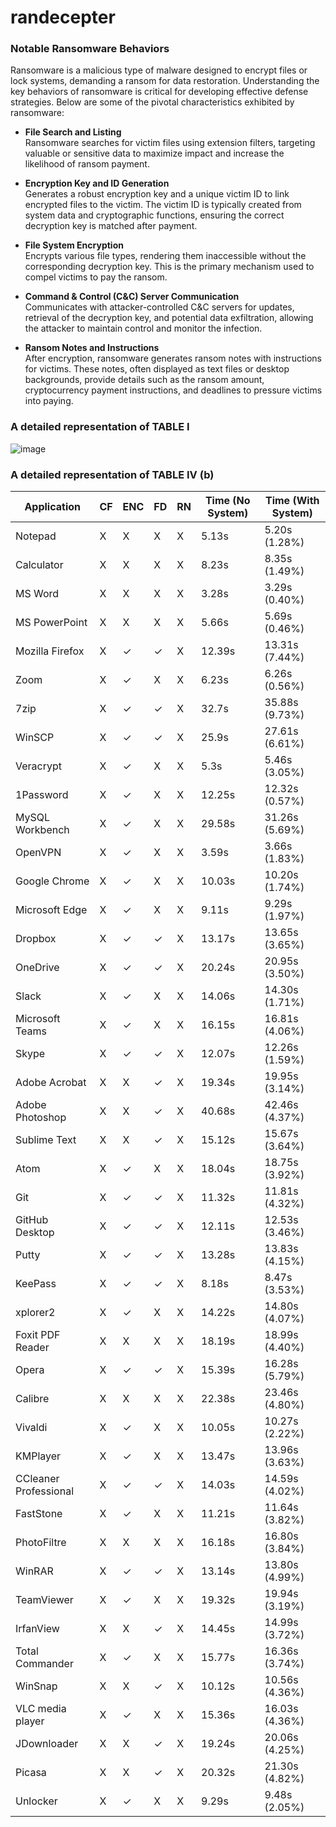 # randecepter

### Notable Ransomware Behaviors
Ransomware is a malicious type of malware designed to encrypt files or lock systems, demanding a ransom for data restoration. Understanding the key behaviors of ransomware is critical for developing effective defense strategies. Below are some of the pivotal characteristics exhibited by ransomware:

- **File Search and Listing**  
  Ransomware searches for victim files using extension filters, targeting valuable or sensitive data to maximize impact and increase the likelihood of ransom payment.

- **Encryption Key and ID Generation**  
  Generates a robust encryption key and a unique victim ID to link encrypted files to the victim. The victim ID is typically created from system data and cryptographic functions, ensuring the correct decryption key is matched after payment.

- **File System Encryption**  
  Encrypts various file types, rendering them inaccessible without the corresponding decryption key. This is the primary mechanism used to compel victims to pay the ransom.

- **Command & Control (C&C) Server Communication**  
  Communicates with attacker-controlled C&C servers for updates, retrieval of the decryption key, and potential data exfiltration, allowing the attacker to maintain control and monitor the infection.

- **Ransom Notes and Instructions**  
  After encryption, ransomware generates ransom notes with instructions for victims. These notes, often displayed as text files or desktop backgrounds, provide details such as the ransom amount, cryptocurrency payment instructions, and deadlines to pressure victims into paying.



### A detailed representation of TABLE I
  
![image](https://github.com/user-attachments/assets/d110098b-d983-45d1-b02f-e17bf5c5c3b0)



### A detailed representation of TABLE IV (b)
| Application           | CF | ENC | FD | RN | Time (No System) | Time (With System) |
| --------------------- | -- | --- | -- | -- | ---------------- | ------------------ |
| Notepad               | X  | X   | X  | X  | 5.13s            | 5.20s (1.28%)      |
| Calculator            | X  | X   | X  | X  | 8.23s            | 8.35s (1.49%)      |
| MS Word               | X  | X   | X  | X  | 3.28s            | 3.29s (0.40%)      |
| MS PowerPoint         | X  | X   | X  | X  | 5.66s            | 5.69s (0.46%)      |
| Mozilla Firefox       | X  | ✓   | ✓  | X  | 12.39s           | 13.31s (7.44%)     |
| Zoom                  | X  | ✓   | X  | X  | 6.23s            | 6.26s (0.56%)      |
| 7zip                  | X  | ✓   | ✓  | X  | 32.7s            | 35.88s (9.73%)     |
| WinSCP                | X  | ✓   | ✓  | X  | 25.9s            | 27.61s (6.61%)     |
| Veracrypt             | X  | ✓   | X  | X  | 5.3s             | 5.46s (3.05%)      |
| 1Password             | X  | ✓   | X  | X  | 12.25s           | 12.32s (0.57%)     |
| MySQL Workbench       | X  | ✓   | X  | X  | 29.58s           | 31.26s (5.69%)     |
| OpenVPN               | X  | ✓   | X  | X  | 3.59s            | 3.66s (1.83%)      |
| Google Chrome         | X  | ✓   | X  | X  | 10.03s           | 10.20s (1.74%)     |
| Microsoft Edge        | X  | ✓   | X  | X  | 9.11s            | 9.29s (1.97%)      |
| Dropbox               | X  | ✓   | ✓  | X  | 13.17s           | 13.65s (3.65%)     |
| OneDrive              | X  | ✓   | ✓  | X  | 20.24s           | 20.95s (3.50%)     |
| Slack                 | X  | ✓   | X  | X  | 14.06s           | 14.30s (1.71%)     |
| Microsoft Teams       | X  | ✓   | X  | X  | 16.15s           | 16.81s (4.06%)     |
| Skype                 | X  | ✓   | ✓  | X  | 12.07s           | 12.26s (1.59%)     |
| Adobe Acrobat         | X  | X   | ✓  | X  | 19.34s           | 19.95s (3.14%)     |
| Adobe Photoshop       | X  | X   | ✓  | X  | 40.68s           | 42.46s (4.37%)     |
| Sublime Text          | X  | X   | ✓  | X  | 15.12s           | 15.67s (3.64%)     |
| Atom                  | X  | ✓   | X  | X  | 18.04s           | 18.75s (3.92%)     |
| Git                   | X  | ✓   | ✓  | X  | 11.32s           | 11.81s (4.32%)     |
| GitHub Desktop        | X  | ✓   | ✓  | X  | 12.11s           | 12.53s (3.46%)     |
| Putty                 | X  | ✓   | ✓  | X  | 13.28s           | 13.83s (4.15%)     |
| KeePass               | X  | ✓   | ✓  | X  | 8.18s            | 8.47s (3.53%)      |
| xplorer2              | X  | ✓   | X  | X  | 14.22s           | 14.80s (4.07%)     |
| Foxit PDF Reader      | X  | X   | X  | X  | 18.19s           | 18.99s (4.40%)     |
| Opera                 | X  | ✓   | ✓  | X  | 15.39s           | 16.28s (5.79%)     |
| Calibre               | X  | X   | X  | X  | 22.38s           | 23.46s (4.80%)     |
| Vivaldi               | X  | ✓   | X  | X  | 10.05s           | 10.27s (2.22%)     |
| KMPlayer              | X  | ✓   | X  | X  | 13.47s           | 13.96s (3.63%)     |
| CCleaner Professional | X  | ✓   | ✓  | X  | 14.03s           | 14.59s (4.02%)     |
| FastStone             | X  | ✓   | X  | X  | 11.21s           | 11.64s (3.82%)     |
| PhotoFiltre           | X  | X   | X  | X  | 16.18s           | 16.80s (3.84%)     |
| WinRAR                | X  | ✓   | ✓  | X  | 13.14s           | 13.80s (4.99%)     |
| TeamViewer            | X  | ✓   | X  | X  | 19.32s           | 19.94s (3.19%)     |
| IrfanView             | X  | X   | ✓  | X  | 14.45s           | 14.99s (3.72%)     |
| Total Commander       | X  | ✓   | X  | X  | 15.77s           | 16.36s (3.74%)     |
| WinSnap               | X  | X   | ✓  | X  | 10.12s           | 10.56s (4.36%)     |
| VLC media player      | X  | ✓   | X  | X  | 15.36s           | 16.03s (4.36%)     |
| JDownloader           | X  | X   | ✓  | X  | 19.24s           | 20.06s (4.25%)     |
| Picasa                | X  | X   | ✓  | X  | 20.32s           | 21.30s (4.82%)     |
| Unlocker              | X  | ✓   | X  | X  | 9.29s            | 9.48s (2.05%)      |
